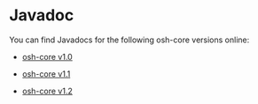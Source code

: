 Javadoc
===

You can find Javadocs for the following osh-core versions online:

  * [osh-core v1.0](/apidocs/v1.0/index.html)

  * [osh-core v1.1](/apidocs/v1.1.0/index.html)

  * [osh-core v1.2](/apidocs/v1.2.0/index.html)




